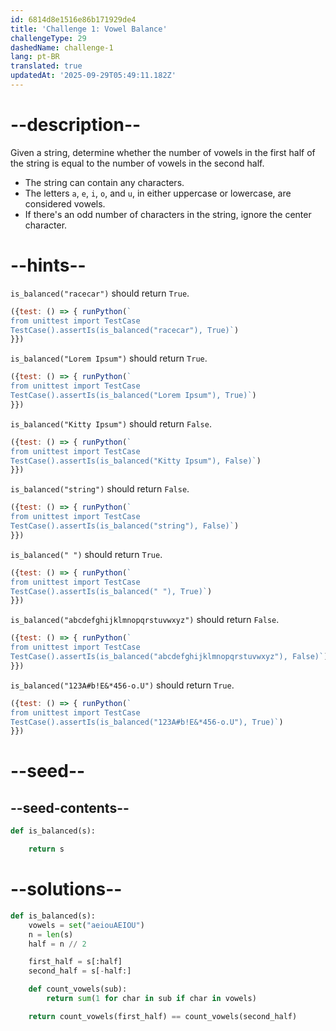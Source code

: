 ```yaml
---
id: 6814d8e1516e86b171929de4
title: 'Challenge 1: Vowel Balance'
challengeType: 29
dashedName: challenge-1
lang: pt-BR
translated: true
updatedAt: '2025-09-29T05:49:11.182Z'
---
```


# --description--

Given a string, determine whether the number of vowels in the first half of the string is equal to the number of vowels in the second half.

- The string can contain any characters.
- The letters `a`, `e`, `i`, `o`, and `u`, in either uppercase or lowercase, are considered vowels.
- If there's an odd number of characters in the string, ignore the center character.

# --hints--

`is_balanced("racecar")` should return `True`.

```js
({test: () => { runPython(`
from unittest import TestCase
TestCase().assertIs(is_balanced("racecar"), True)`)
}})
```

`is_balanced("Lorem Ipsum")` should return `True`.

```js
({test: () => { runPython(`
from unittest import TestCase
TestCase().assertIs(is_balanced("Lorem Ipsum"), True)`)
}})
```

`is_balanced("Kitty Ipsum")` should return `False`.

```js
({test: () => { runPython(`
from unittest import TestCase
TestCase().assertIs(is_balanced("Kitty Ipsum"), False)`)
}})
```

`is_balanced("string")` should return `False`.

```js
({test: () => { runPython(`
from unittest import TestCase
TestCase().assertIs(is_balanced("string"), False)`)
}})
```

`is_balanced(" ")` should return `True`.

```js
({test: () => { runPython(`
from unittest import TestCase
TestCase().assertIs(is_balanced(" "), True)`)
}})
```

`is_balanced("abcdefghijklmnopqrstuvwxyz")` should return `False`.

```js
({test: () => { runPython(`
from unittest import TestCase
TestCase().assertIs(is_balanced("abcdefghijklmnopqrstuvwxyz"), False)`)
}})
```

`is_balanced("123A#b!E&*456-o.U")` should return `True`.

```js
({test: () => { runPython(`
from unittest import TestCase
TestCase().assertIs(is_balanced("123A#b!E&*456-o.U"), True)`)
}})
```

# --seed--

## --seed-contents--

```py
def is_balanced(s):

    return s
```

# --solutions--

```py
def is_balanced(s):
    vowels = set("aeiouAEIOU")
    n = len(s)
    half = n // 2

    first_half = s[:half]
    second_half = s[-half:]

    def count_vowels(sub):
        return sum(1 for char in sub if char in vowels)

    return count_vowels(first_half) == count_vowels(second_half)
```
